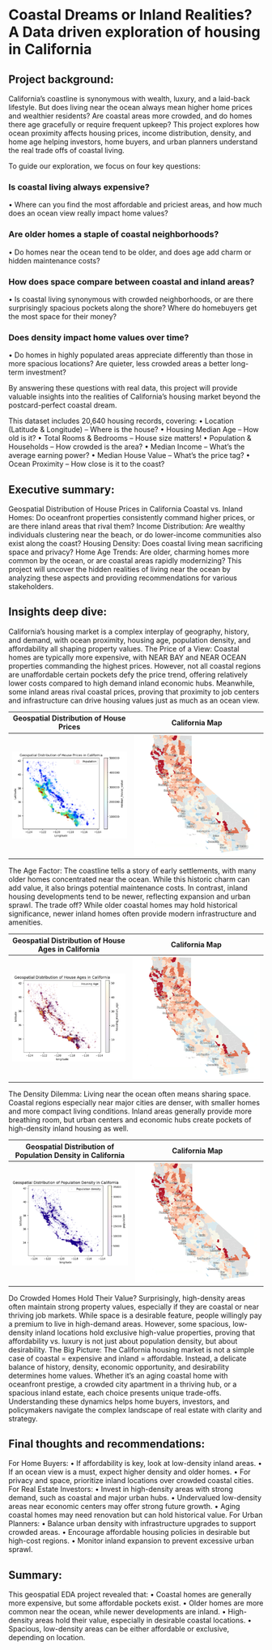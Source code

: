 # Coastal Dreams or Inland Realities? A Data driven exploration of housing in California

## Project background:
California’s coastline is synonymous with wealth, luxury, and a laid-back lifestyle. But does living near the ocean always mean higher home prices and wealthier residents? Are coastal areas more crowded, and do homes there age gracefully or require frequent upkeep?
This project explores how ocean proximity affects housing prices, income distribution, density, and home age helping investors, home buyers, and urban planners understand the real trade offs of coastal living.

To guide our exploration, we focus on four key questions:

### Is coastal living always expensive?
•	Where can you find the most affordable and priciest areas, and how much does an ocean view really impact home values?
### Are older homes a staple of coastal neighborhoods?
•	Do homes near the ocean tend to be older, and does age add charm or hidden maintenance costs?
### How does space compare between coastal and inland areas?
•	Is coastal living synonymous with crowded neighborhoods, or are there surprisingly spacious pockets along the shore? Where do homebuyers get the most space for their money?
### Does density impact home values over time?
•	Do homes in highly populated areas appreciate differently than those in more spacious locations? Are quieter, less crowded areas a better long-term investment?

By answering these questions with real data, this project will provide valuable insights into the realities of California’s housing market beyond the postcard-perfect coastal dream. 

This dataset includes 20,640 housing records, covering:
•	Location (Latitude & Longitude) – Where is the house?
•	Housing Median Age – How old is it?
•	Total Rooms & Bedrooms – House size matters!
•	Population & Households – How crowded is the area?
•	Median Income – What’s the average earning power?
•	Median House Value – What’s the price tag?
•	Ocean Proximity – How close is it to the coast?

## Executive summary:
Geospatial Distribution of House Prices in California 
Coastal vs. Inland Homes: Do oceanfront properties consistently command higher prices, or are there inland areas that rival them?
Income Distribution: Are wealthy individuals clustering near the beach, or do lower-income communities also exist along the coast?
Housing Density: Does coastal living mean sacrificing space and privacy?
Home Age Trends: Are older, charming homes more common by the ocean, or are coastal areas rapidly modernizing?
This project will uncover the hidden realities of living near the ocean by analyzing these aspects and providing recommendations for various stakeholders.

## Insights deep dive:
California’s housing market is a complex interplay of geography, history, and demand, with ocean proximity, housing age, population density, and affordability all shaping property values.
The Price of a View: Coastal homes are typically more expensive, with NEAR BAY and NEAR OCEAN properties commanding the highest prices. However, not all coastal regions are unaffordable certain pockets defy the price trend, offering relatively lower costs compared to high demand inland economic hubs. Meanwhile, some inland areas rival coastal prices, proving that proximity to job centers and infrastructure can drive housing values just as much as an ocean view.

Geospatial Distribution of House Prices             |  California Map
:-------------------------:                         |:-------------------------:
![Python Visuals](https://github.com/agomaa20011/Exploration-of-housing-in-California/blob/main/visuals/california%20map.PNG)                            |  ![California Map](https://github.com/agomaa20011/Exploration-of-housing-in-California/blob/main/visuals/california%20real%20map.PNG)

The Age Factor: The coastline tells a story of early settlements, with many older homes concentrated near the ocean. While this historic charm can add value, it also brings potential maintenance costs. In contrast, inland housing developments tend to be newer, reflecting expansion and urban sprawl. The trade off? While older coastal homes may hold historical significance, newer inland homes often provide modern infrastructure and amenities.

Geospatial Distribution of House Ages in California             |  California Map
:-------------------------:                         |:-------------------------:
![Python Visuals](https://github.com/agomaa20011/Exploration-of-housing-in-California/blob/main/visuals/california%20map%20ages.PNG)                            |  ![California Map](https://github.com/agomaa20011/Exploration-of-housing-in-California/blob/main/visuals/california%20real%20map.PNG)

The Density Dilemma: Living near the ocean often means sharing space. Coastal regions especially near major cities are denser, with smaller homes and more compact living conditions. Inland areas generally provide more breathing room, but urban centers and economic hubs create pockets of high-density inland housing as well.

Geospatial Distribution of Population Density in California             |  California Map
:-------------------------:                         |:-------------------------:
![Python Visuals](https://github.com/agomaa20011/Exploration-of-housing-in-California/blob/main/visuals/california%20map%20population%20density.PNG)                            |  ![California Map](https://github.com/agomaa20011/Exploration-of-housing-in-California/blob/main/visuals/california%20real%20map.PNG)

Do Crowded Homes Hold Their Value? Surprisingly, high-density areas often maintain strong property values, especially if they are coastal or near thriving job markets. While space is a desirable feature, people willingly pay a premium to live in high-demand areas. However, some spacious, low-density inland locations hold exclusive high-value properties, proving that affordability vs. luxury is not just about population density, but about desirability.
The Big Picture: The California housing market is not a simple case of coastal = expensive and inland = affordable. Instead, a delicate balance of history, density, economic opportunity, and desirability determines home values. Whether it’s an aging coastal home with oceanfront prestige, a crowded city apartment in a thriving hub, or a spacious inland estate, each choice presents unique trade-offs. Understanding these dynamics helps home buyers, investors, and policymakers navigate the complex landscape of real estate with clarity and strategy.

## Final thoughts and recommendations:
For Home Buyers:
•	If affordability is key, look at low-density inland areas.
•	If an ocean view is a must, expect higher density and older homes.
•	For privacy and space, prioritize inland locations over crowded coastal cities.
For Real Estate Investors:
•	Invest in high-density areas with strong demand, such as coastal and major urban hubs.
•	Undervalued low-density areas near economic centers may offer strong future growth.
•	Aging coastal homes may need renovation but can hold historical value.
For Urban Planners:
•	Balance urban density with infrastructure upgrades to support crowded areas.
•	Encourage affordable housing policies in desirable but high-cost regions.
•	Monitor inland expansion to prevent excessive urban sprawl.

## Summary:
This geospatial EDA project revealed that:
•	Coastal homes are generally more expensive, but some affordable pockets exist.
•	Older homes are more common near the ocean, while newer developments are inland.
•	High-density areas hold their value, especially in desirable coastal locations.
•	Spacious, low-density areas can be either affordable or exclusive, depending on location.
